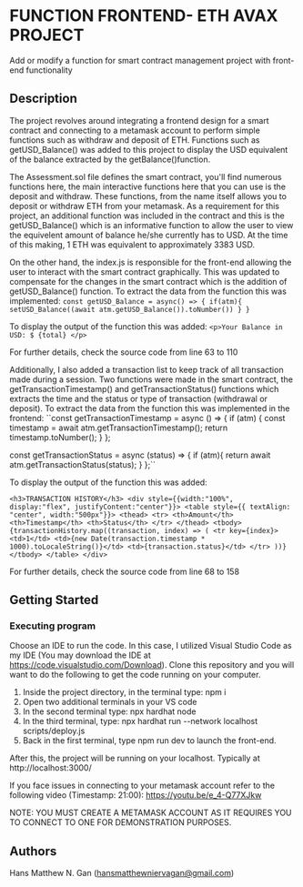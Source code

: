 # FUNCTION FRONTEND- ETH AVAX PROJECT

Add or modify a function for smart contract management project with front-end functionality

## Description

The project revolves around integrating a frontend design for a smart contract and connecting to a metamask account to perform simple functions such as withdraw and deposit of ETH. Functions such as getUSD_Balance() was added to this project to display the USD equivalent of the balance extracted by the getBalance()function.

The Assessment.sol file defines the smart contract, you'll find numerous functions here, the main interactive functions here that you can use is the deposit and withdraw. These functions, from the name itself allows you to deposit or withdraw ETH from your metamask. As a requirement for this project, an additional function was included in the contract and this is the getUSD_Balance() which is an informative function to allow the user to view the equivelent amount of balance he/she currently has to USD. At the time of this making, 1 ETH was equivalent to approximately 3383 USD. 

On the other hand, the index.js is responsible for the front-end allowing the user to interact with the smart contract graphically. This was updated to compensate for the changes in the smart contract which is the addition of getUSD_Balance() function. To extract the data from the function this was implemented:
``const getUSD_Balance = async() => {
    if(atm){
      setUSD_Balance((await atm.getUSD_Balance()).toNumber())
    }
  }  ``

To display the output of the function this was added:
``<p>Your Balance in USD: $ {total} </p>``

For further details, check the source code from line 63 to 110

Additionally, I also added a transaction list to keep track of all transaction made during a session. Two functions were made in the smart contract, the getTransactionTimestamp() and getTransactionStatus() functions which extracts the time and the status or type of transaction (withdrawal or deposit). To extract the data from the function this was implemented in the frontend:
``const getTransactionTimestamp = async () => {
    if (atm) {
      const timestamp = await atm.getTransactionTimestamp();
      return timestamp.toNumber();
    }
  };

  const getTransactionStatus = async (status) => {
    if (atm){
      return await atm.getTransactionStatus(status);
    }
  };``
  
To display the output of the function this was added:

``<h3>TRANSACTION HISTORY</h3>
        <div style={{width:"100%", display:"flex", justifyContent:"center"}}>
          <table style={{ textAlign: "center", width:"500px"}}>
            <thead>
              <tr>
                <th>Amount</th>
                <th>Timestamp</th>
                <th>Status</th>
              </tr>
            </thead>
            <tbody>
              {transactionHistory.map((transaction, index) => (
                <tr key={index}>
                  <td>1</td>
                  <td>{new Date(transaction.timestamp * 1000).toLocaleString()}</td>
                  <td>{transaction.status}</td>
                </tr>
              ))}
            </tbody>
          </table>
        </div>``

For further details, check the source code from line 68 to 158
## Getting Started

### Executing program

Choose an IDE to run the code. In this case, I utilized Visual Studio Code as my IDE (You may download the IDE at https://code.visualstudio.com/Download). Clone this repository and you will want to do the following to get the code running on your computer. 

1. Inside the project directory, in the terminal type: npm i
2. Open two additional terminals in your VS code
3. In the second terminal type: npx hardhat node
4. In the third terminal, type: npx hardhat run --network localhost scripts/deploy.js
5. Back in the first terminal, type npm run dev to launch the front-end.

After this, the project will be running on your localhost. 
Typically at http://localhost:3000/

If you face issues in connecting to your metamask account refer to the following video 
(Timestamp: 21:00): 
https://youtu.be/e_4-Q77XJkw

NOTE:
YOU MUST CREATE A METAMASK ACCOUNT AS IT REQUIRES YOU TO CONNECT TO ONE FOR DEMONSTRATION PURPOSES.

## Authors
Hans Matthew N. Gan (hansmatthewniervagan@gmail.com)
